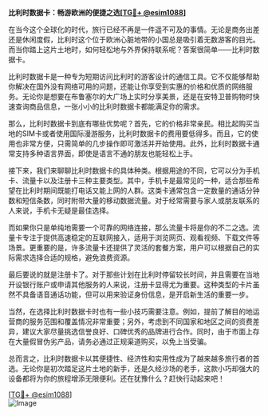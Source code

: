 **比利时数据卡：畅游欧洲的便捷之选[[TG💪+ @esim1088](https://t.me/s/esim1088)]**

在当今这个全球化的时代，旅行已经不再是一件遥不可及的事情。无论是商务出差还是休闲度假，比利时这个位于欧洲心脏地带的小国总是吸引着无数游客的目光。而当你踏上这片土地时，如何轻松地与外界保持联系呢？答案很简单——比利时数据卡。

比利时数据卡是一种专为短期访问比利时的游客设计的通信工具。它不仅能够帮助你解决在国外没有网络可用的问题，还能让你享受到实惠的价格和优质的网络服务。无论你是想要在布鲁塞尔的大广场上实时分享美景，还是在安特卫普购物时快速查询商品信息，一张小小的比利时数据卡都能满足你的需求。

那么，比利时数据卡到底有哪些优势呢？首先，它的价格非常亲民。相比起购买当地的SIM卡或者使用国际漫游服务，比利时数据卡的费用要低得多。而且，它的使用也非常方便，只需简单的几步操作即可激活并开始使用。此外，比利时数据卡通常支持多种语言界面，即使是语言不通的朋友也能轻松上手。

接下来，我们来聊聊比利时数据卡的具体种类。根据用途的不同，它可以分为手机卡、流量卡以及注册卡三种主要类型。其中，手机卡是最常见的一种，适合那些希望在比利时期间既能打电话又能上网的人群。这类卡通常包含一定数量的通话分钟数和短信条数，同时附带大量的移动数据流量。对于经常需要与家人或朋友联系的人来说，手机卡无疑是最佳选择。

而如果你只是单纯地需要一个可靠的网络连接，那么流量卡将是你的不二之选。流量卡专注于提供高速稳定的互联网接入，适用于浏览网页、观看视频、下载文件等场景。更重要的是，许多流量卡还提供了灵活的套餐方案，用户可以根据自己的实际需求选择合适的规格，避免浪费资源。

最后要说的就是注册卡了。对于那些计划在比利时停留较长时间，并且需要在当地开设银行账户或申请其他服务的人来说，注册卡显得尤为重要。这种类型的卡片虽然不具备语音通话功能，但可以用来验证身份信息，是开启新生活的重要一步。

当然，在选择比利时数据卡时也有一些小技巧需要注意。例如，提前了解目的地运营商的服务范围和覆盖情况非常重要；另外，考虑到不同国家和地区之间的资费差异，建议大家尽量挑选信誉良好、口碑优秀的品牌进行合作。同时，由于市面上存在大量假冒伪劣产品，请务必通过正规渠道购买，以免上当受骗。

总而言之，比利时数据卡以其便捷性、经济性和实用性成为了越来越多旅行者的首选。无论你是初次踏足这片土地的新手，还是久经沙场的老手，这款小巧却强大的设备都将为你的旅程增添无限便利。还在犹豫什么？赶快行动起来吧！

[[TG💪+ @esim1088](https://t.me/s/esim1088)]  
![Image](https://i.postimg.cc/4NQfJmqS/Snipaste-2025-05-13-00-14-12.png)